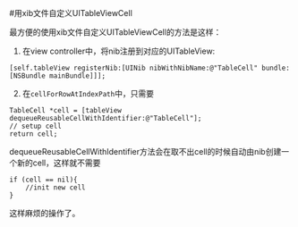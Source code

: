 #用xib文件自定义UITableViewCell

最方便的使用xib文件自定义UITableViewCell的方法是这样：

1. 在view controller中，将nib注册到对应的UITableView:

```
[self.tableView registerNib:[UINib nibWithNibName:@"TableCell" bundle:[NSBundle mainBundle]]];

```

2. 在`cellForRowAtIndexPath`中，只需要

```
TableCell *cell = [tableView dequeueReusableCellWithIdentifier:@"TableCell"];
// setup cell
return cell;
```

dequeueReusableCellWithIdentifier方法会在取不出cell的时候自动由nib创建一个新的cell，这样就不需要

```
if (cell == nil){
	//init new cell
}
```

这样麻烦的操作了。